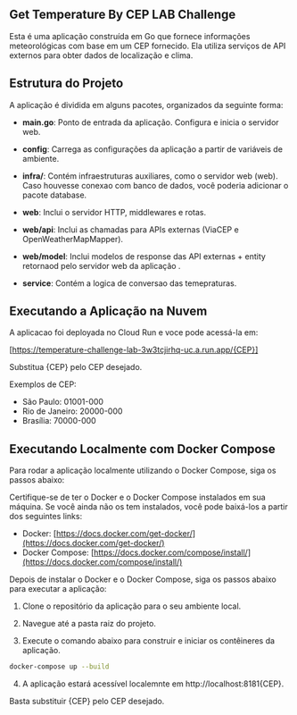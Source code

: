 ## Get Temperature By CEP LAB Challenge

Esta é uma aplicação construída em Go que fornece informações meteorológicas com base em um CEP fornecido. Ela utiliza serviços de API externos para obter dados de localização e clima.

## Estrutura do Projeto

A aplicação é dividida em alguns pacotes, organizados da seguinte forma:

- **main.go**: Ponto de entrada da aplicação. Configura e inicia o servidor web.

- **config**: Carrega as configurações da aplicação a partir de variáveis de ambiente.

- **infra/**: Contém infraestruturas auxiliares, como o servidor web (web). Caso houvesse conexao com banco de dados, você poderia adicionar o pacote database.

- **web**: Inclui o servidor HTTP, middlewares e rotas.

- **web/api**: Inclui as chamadas para APIs externas (ViaCEP e OpenWeatherMapMapper).

- **web/model**: Inclui modelos de response das API externas + entity retornaod pelo servidor web da aplicação .

- **service**: Contém a logica de conversao das temepraturas.

## Executando a Aplicação na Nuvem

A aplicacao foi deployada no Cloud Run e voce pode acessá-la em:

[https://temperature-challenge-lab-3w3tcjirhq-uc.a.run.app/{CEP}]

Substitua {CEP} pelo CEP desejado.

Exemplos de CEP:

- São Paulo: 01001-000
- Rio de Janeiro: 20000-000
- Brasília: 70000-000

## Executando Localmente com Docker Compose

Para rodar a aplicação localmente utilizando o Docker Compose, siga os passos abaixo:

Certifique-se de ter o Docker e o Docker Compose instalados em sua máquina. Se você ainda não os tem instalados, você pode baixá-los a partir dos seguintes links:

- Docker: [https://docs.docker.com/get-docker/](https://docs.docker.com/get-docker/)
- Docker Compose: [https://docs.docker.com/compose/install/](https://docs.docker.com/compose/install/)

Depois de instalar o Docker e o Docker Compose, siga os passos abaixo para executar a aplicação:

1. Clone o repositório da aplicação para o seu ambiente local.

2. Navegue até a pasta raiz do projeto.

3. Execute o comando abaixo para construir e iniciar os contêineres da aplicação.

```bash
docker-compose up --build
```
4. A aplicação estará acessível localemnte em http://localhost:8181{CEP}.

Basta substituir {CEP} pelo CEP desejado.
